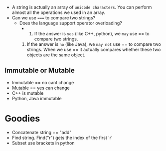 * A string is actually an array of `unicode characters`. You can perform almost all the operations we used in an array.
* Can we use ``===`` to compare two strings?
	*  Does the language support operator overloading?
		* 1. If the answer is `yes` (like C++, python), we `may` use == to compare two strings.
		1. If the answer is `no` (like Java), we `may not` use == to compare two strings. When we use == it actually compares whether these two objects are the same object.
## Immutable or Mutable 
* Immutable == no cant change
* Mutable == yes can change 
* C++ is mutable
* Python, Java immutable 

# Goodies
* Concatenate string += "add"
* Find string. Find("r") gets the index of the first 'r'
* Subset use brackets in python 
